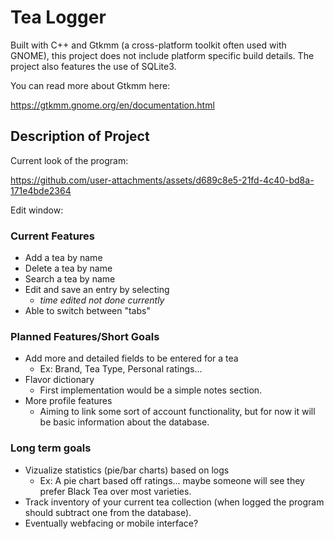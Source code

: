 # Tea Logger
Built with C++ and Gtkmm (a cross-platform toolkit often used with GNOME), this project does not include platform specific build details. The project also features the use of SQLite3.

You can read more about Gtkmm here:

https://gtkmm.gnome.org/en/documentation.html


## Description of Project

Current look of the program:

https://github.com/user-attachments/assets/d689c8e5-21fd-4c40-bd8a-171e4bde2364

Edit window:

### Current Features
- Add a tea by name
- Delete a tea by name
- Search a tea by name
- Edit and save an entry by selecting
  - *time edited not done currently*
- Able to switch between "tabs"

### Planned Features/Short Goals
- Add more and detailed fields to be entered for a tea
  - Ex: Brand, Tea Type, Personal ratings...
- Flavor dictionary
  - First implementation would be a simple notes section.
- More profile features
  - Aiming to link some sort of account functionality, but for now it will be basic information about the database.

### Long term goals
- Vizualize statistics (pie/bar charts) based on logs
  - Ex: A pie chart based off ratings... maybe someone will see they prefer Black Tea over most varieties.
- Track inventory of your current tea collection (when logged the program should subtract one from the database).
- Eventually webfacing or mobile interface?
